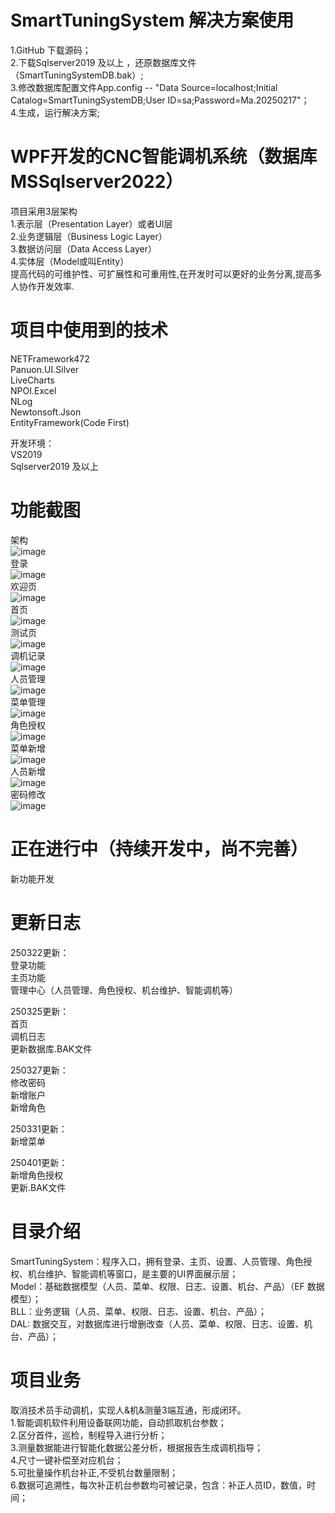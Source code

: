 ﻿# SmartTuningSystem 解决方案使用

1.GitHub 下载源码；  
2.下载Sqlserver2019 及以上 ，还原数据库文件（SmartTuningSystemDB.bak）;  
3.修改数据库配置文件App.config -- "Data Source=localhost;Initial Catalog=SmartTuningSystemDB;User ID=sa;Password=Ma.20250217"；  
4.生成，运行解决方案;      

# WPF开发的CNC智能调机系统（数据库MSSqlserver2022）

项目采用3层架构  
1.表示层（Presentation Layer）或者UI层  
2.业务逻辑层（Business Logic Layer）  
3.数据访问层（Data Access Layer）  
4.实体层（Model或叫Entity）   
提高代码的可维护性、可扩展性和可重用性,在开发时可以更好的业务分离,提高多人协作开发效率.                

# 项目中使用到的技术

NETFramework472  
Panuon.UI.Silver  
LiveCharts  
NPOI.Excel  
NLog  
Newtonsoft.Json  
EntityFramework(Code First)  

开发环境：  
VS2019  
Sqlserver2019 及以上

# 功能截图  
架构  
![image](https://github.com/RichardMa11/SmartTuningSystem/master/架构.jpg)  
登录  
![image](https://github.com/RichardMa11/SmartTuningSystem/master/登录.jpg)  
欢迎页  
![image](https://github.com/RichardMa11/SmartTuningSystem/master/欢迎页.jpg)  
首页  
![image](https://github.com/RichardMa11/SmartTuningSystem/master/首页.jpg)  
测试页  
![image](https://github.com/RichardMa11/SmartTuningSystem/master/测试页.jpg)  
调机记录  
![image](https://github.com/RichardMa11/SmartTuningSystem/master/调机记录.jpg)  
人员管理  
![image](https://github.com/RichardMa11/SmartTuningSystem/master/人员管理.jpg)  
菜单管理  
![image](https://github.com/RichardMa11/SmartTuningSystem/master/菜单管理.jpg)  
角色授权  
![image](https://github.com/RichardMa11/SmartTuningSystem/master/角色授权.jpg)  
菜单新增  
![image](https://github.com/RichardMa11/SmartTuningSystem/master/菜单新增.jpg)  
人员新增  
![image](https://github.com/RichardMa11/SmartTuningSystem/master/人员新增.jpg)  
密码修改  
![image](https://github.com/RichardMa11/SmartTuningSystem/master/密码修改.jpg)  


# 正在进行中（持续开发中，尚不完善）

新功能开发  

# 更新日志

250322更新：  
登录功能  
主页功能  
管理中心（人员管理、角色授权、机台维护、智能调机等）              

250325更新：  
首页  
调机日志   
更新数据库.BAK文件  
  
250327更新：  
修改密码  
新增账户  
新增角色  
  
250331更新：  
新增菜单  
  
250401更新：  
新增角色授权  
更新.BAK文件  


# 目录介绍
SmartTuningSystem：程序入口，拥有登录、主页、设置、人员管理、角色授权、机台维护、智能调机等窗口，是主要的UI界面展示层；   
Model：基础数据模型（人员、菜单、权限、日志、设置、机台、产品）（EF 数据模型）；  
BLL：业务逻辑（人员、菜单、权限、日志、设置、机台、产品）；  
DAL: 数据交互，对数据库进行增删改查（人员、菜单、权限、日志、设置、机台、产品）；             

# 项目业务
取消技术员手动调机，实现人&机&测量3端互通，形成闭环。  
1.智能调机软件利用设备联网功能，自动抓取机台参数；  
2.区分首件，巡检，制程导入进行分析；  
3.测量数据能进行智能化数据公差分析，根据报告生成调机指导；  
4.尺寸一键补偿至对应机台；  
5.可批量操作机台补正,不受机台数量限制；  
6.数据可追溯性，每次补正机台参数均可被记录，包含：补正人员ID，数值，时间；              




